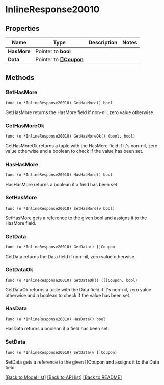 # InlineResponse20010

## Properties

Name | Type | Description | Notes
------------ | ------------- | ------------- | -------------
**HasMore** | Pointer to **bool** |  | 
**Data** | Pointer to [**[]Coupon**](Coupon.md) |  | 

## Methods

### GetHasMore

`func (o *InlineResponse20010) GetHasMore() bool`

GetHasMore returns the HasMore field if non-nil, zero value otherwise.

### GetHasMoreOk

`func (o *InlineResponse20010) GetHasMoreOk() (bool, bool)`

GetHasMoreOk returns a tuple with the HasMore field if it's non-nil, zero value otherwise
and a boolean to check if the value has been set.

### HasHasMore

`func (o *InlineResponse20010) HasHasMore() bool`

HasHasMore returns a boolean if a field has been set.

### SetHasMore

`func (o *InlineResponse20010) SetHasMore(v bool)`

SetHasMore gets a reference to the given bool and assigns it to the HasMore field.

### GetData

`func (o *InlineResponse20010) GetData() []Coupon`

GetData returns the Data field if non-nil, zero value otherwise.

### GetDataOk

`func (o *InlineResponse20010) GetDataOk() ([]Coupon, bool)`

GetDataOk returns a tuple with the Data field if it's non-nil, zero value otherwise
and a boolean to check if the value has been set.

### HasData

`func (o *InlineResponse20010) HasData() bool`

HasData returns a boolean if a field has been set.

### SetData

`func (o *InlineResponse20010) SetData(v []Coupon)`

SetData gets a reference to the given []Coupon and assigns it to the Data field.


[[Back to Model list]](../README.md#documentation-for-models) [[Back to API list]](../README.md#documentation-for-api-endpoints) [[Back to README]](../README.md)


